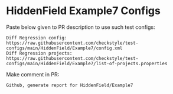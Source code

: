 # HiddenField Example7 Configs
Paste below given to PR description to use such test configs:
```
Diff Regression config: https://raw.githubusercontent.com/checkstyle/test-configs/main/HiddenField/Example7/config.xml
Diff Regression projects: https://raw.githubusercontent.com/checkstyle/test-configs/main/HiddenField/Example7/list-of-projects.properties
```
Make comment in PR:
```
Github, generate report for HiddenField/Example7
```
